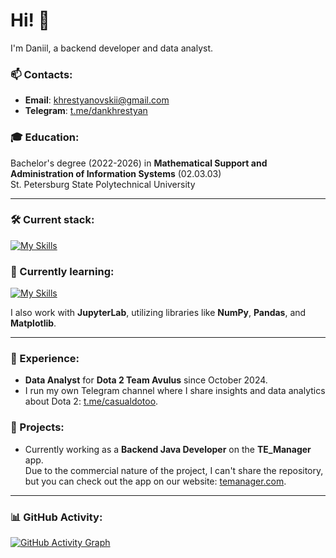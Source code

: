 # Hi! 👋
I'm Daniil, a backend developer and data analyst.

### 📫 Contacts:
- **Email**: [khrestyanovskii@gmail.com](mailto:khrestyanovskii@gmail.com)  
- **Telegram**: [t.me/dankhrestyan](https://t.me/dankhrestyan)

### 🎓 Education:
Bachelor's degree (2022-2026) in **Mathematical Support and Administration of Information Systems** (02.03.03)  
St. Petersburg State Polytechnical University

---

### 🛠️ Current stack:
[![My Skills](https://skillicons.dev/icons?i=postgres,py,cpp,java&perline=6)](https://skillicons.dev)

### 🚀 Currently learning:
[![My Skills](https://skillicons.dev/icons?i=go,docker,kafka,redis&perline=6)](https://skillicons.dev)

I also work with **JupyterLab**, utilizing libraries like **NumPy**, **Pandas**, and **Matplotlib**.

---

### 🏅 Experience:
- **Data Analyst** for **Dota 2 Team Avulus** since October 2024.  
- I run my own Telegram channel where I share insights and data analytics about Dota 2: [t.me/casualdotoo](https://t.me/casualdotoo).

### 💼 Projects:
- Currently working as a **Backend Java Developer** on the **TE_Manager** app.  
  Due to the commercial nature of the project, I can't share the repository, but you can check out the app on our website: [temanager.com](https://temanager.com).

---

### 📊 GitHub Activity:
[![GitHub Activity Graph](https://github-readme-activity-graph.vercel.app/graph?username=casualdoto&theme=rogue)](https://github.com/ashutosh00710/github-readme-activity-graph)
